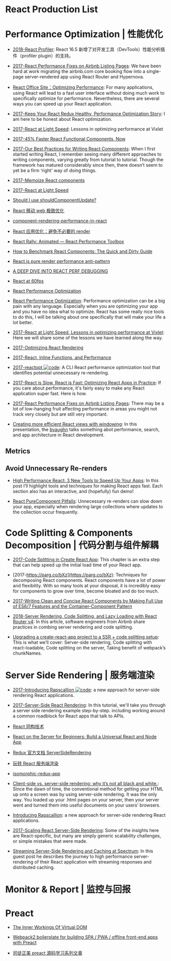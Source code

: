 # React Production List

# Performance Optimization | 性能优化

- [2018-React Profiler](https://mp.weixin.qq.com/s/k-icCIEOHkGmV-cBJ0HUGQ): React 16.5 新增了对开发工具（DevTools）性能分析插件（profiler plugin）的支持。

- [2017-React Performance Fixes on Airbnb Listing Pages](https://parg.co/UpT): We have been hard at work migrating the airbnb.com core booking flow into a single-page server-rendered app using React Router and Hypernova.

- [React Office Site：Optimizing Performance](https://facebook.github.io/react/docs/optimizing-performance.html): For many applications, using React will lead to a fast user interface without doing much work to specifically optimize for performance. Nevertheless, there are several ways you can speed up your React application.

- [2017-Keep Your React Redux Healthy, Performance Optimization Story](https://parg.co/bCn): I am here to be honest about React optimization.

- [2017-React at Light Speed](https://blog.vixlet.com/react-at-light-speed-78cd172a6411): Lessons in optimizing performance at Vixlet

- [2017-45% Faster React Functional Components, Now](https://parg.co/bMa)

- [2017-Our Best Practices for Writing React Components](https://engineering.musefind.com/our-best-practices-for-writing-react-components-dec3eb5c3fc8#.3kin14vrf): When I first started writing React, I remember seeing many different approaches to writing components, varying greatly from tutorial to tutorial. Though the framework has matured considerably since then, there doesn’t seem to yet be a firm ‘right’ way of doing things.

- [2017-Memoize React components](https://github.com/planttheidea/moize)

- [2017-React at Light Speed](http://6me.us/dx5)

- [Should I use shouldComponentUpdate?](http://jamesknelson.com/should-i-use-shouldcomponentupdate/)

- [React 移动 web 极致优化](https://github.com/lcxfs1991/blog/issues/8?f=tt)

- [component-rendering-performance-in-react](https://medium.com/modus-create-front-end-development/component-rendering-performance-in-react-df859b474adc#.rjjvtwgs8)

- [React 应用优化：避免不必要的 render](http://www.broadview.com.cn/article/77)

- [React Rally: Animated — React Performance Toolbox](http://blog.vjeux.com/2015/javascript/react-rally-animated-react-performance-toolbox.html)

- [How to Benchmark React Components: The Quick and Dirty Guide](https://medium.com/code-life/how-to-benchmark-react-components-the-quick-and-dirty-guide-f595baf1014c#.w1t22c86k)

- [React.js pure render performance anti-pattern](https://medium.com/@esamatti/react-js-pure-render-performance-anti-pattern-fb88c101332f#.b9vwbt1jy)

- [A DEEP DIVE INTO REACT PERF DEBUGGING](http://benchling.engineering/deep-dive-react-perf-debugging/)

- [React at 60fps](https://medium.com/@okonetchnikov/react-at-60fps-4e36b8189a4c#.enqkaabwg)

- [React Performance Optimization](https://medium.com/@nesbtesh/react-performance-optimization-28ec5b61fff3#.lx9g6ewdg)

- [React Performance Optimization](http://6me.us/t73W9): Performance optimization can be a big pain with any language. Especially when you are optimizing your app and you have no idea what to optimize. React has some really nice tools to do this, I will be talking about one specifically that will make your life a lot better.
- [2017-React at Light Speed, Lessons in optimizing performance at Vixlet](https://blog.vixlet.com/react-at-light-speed-78cd172a6411): Here we will share some of the lessons we have learned along the way.

- [2017-Optimizing React Rendering](https://flexport.engineering/optimizing-react-rendering-part-1-9634469dca02)

- [2017-React, Inline Functions, and Performance](https://cdb.reacttraining.com/react-inline-functions-and-performance-bdff784f5578)

- [2017-reactopt ![code](https://ng-tech.icu/assets/code.svg)](https://github.com/reactopt/reactopt): A CLI React performance optimization tool that identifies potential unnecessary re-rendering.

- [2017-React is Slow, React is Fast: Optimizing React Apps in Practice](https://parg.co/UZq): If you care about performance, it's fairly easy to make any React application super fast. Here is how.

- [2017-React Performance Fixes on Airbnb Listing Pages](https://parg.co/UpT): There may be a lot of low-hanging fruit affecting performance in areas you might not track very closely but are still very important.

- [Creating more efficient React views with windowing](https://parg.co/UiL): In this presentation, the [bvaughn](https://github.com/bvaughn/) talks something abot performance, search, and app architecture in React development.

## Metrics

## Avoid Unnecessary Re-renders

- [High Performance React: 3 New Tools to Speed Up Your Apps](https://parg.co/b1v): In this post I’ll highlight tools and techniques for making React apps fast. Each section also has an interactive, and (hopefully) fun demo!

- [React PureComponent Pitfalls](https://parg.co/UXA): Unnecessary re-renders can slow down your app, especially when rendering large collections where updates to the collection occur frequently.

# Code Splitting & Components Decomposition | 代码分割与组件解耦

- [2017-Code Splitting in Create React App](http://serverless-stack.com/chapters/code-splitting-in-create-react-app.html): This chapter is an extra step that can help speed up the initial load time of your React app.

- [2017-https://parg.co/bXz](https://parg.co/bXz): Techniques for decomposing React components. React components have a lot of power and flexibility. With so many tools at your disposal, it is incredibly easy for components to grow over time, become bloated and do too much.

- [2017-Writing Clean and Concise React Components by Making Full Use of ES6/7 Features and the Container-Component Pattern](https://parg.co/b1B)

- [2018-Server Rendering, Code Splitting, and Lazy Loading with React Router v4](https://parg.co/UVJ): In this article, software engineers from Airbnb share practices in combing server rendering and code splitting.

- [Upgrading a create-react-app project to a SSR + code splitting setup](https://parg.co/Ukg): This is what we’ll cover: Server-side rendering, Code splitting with react-loadable, Code splitting on the server, Taking benefit of webpack’s chunkNames.

# Server Side Rendering | 服务端渲染

- [2017-Introducing Rapscallion ![code](https://ng-tech.icu/assets/code.svg)](http://formidable.com/blog/2017/introducing-rapscallion/): a new approach for server-side rendering React applications.

- [2017-Server-Side React Rendering](https://css-tricks.com/server-side-react-rendering/): In this tutorial, we'll take you through a server side rendering example step-by-step. including working around a common roadblock for React apps that talk to APIs.

- [React 同构技术](https://zhuanlan.zhihu.com/p/21492780)

- [React on the Server for Beginners: Build a Universal React and Node App](https://scotch.io/tutorials/react-on-the-server-for-beginners-build-a-universal-react-and-node-app)

- [Redux 官方文档 ServerSideRendering](http://redux.js.org/docs/recipes/ServerRendering.html)

- [玩转 React 服务端渲染](https://blog.coding.net/blog/React-server-rendering)

- [isomorphic-redux-app](https://github.com/caljrimmer/isomorphic-redux-app)

- [Client-side vs. server-side rendering: why it’s not all black and white.](https://medium.freecodecamp.com/what-exactly-is-client-side-rendering-and-hows-it-different-from-server-side-rendering-bd5c786b340d#.n4zils8st): Since the dawn of time, the conventional method for getting your HTML up onto a screen was by using server-side rendering. It was the only way. You loaded up your .html pages on your server, then your server went and turned them into useful documents on your users’ browsers.

- [Introducing Rapscallion](http://formidable.com/blog/2017/introducing-rapscallion/): a new approach for server-side rendering React applications.

- [2017-Scaling React Server-Side Rendering](http://arkwright.github.io/scaling-react-server-side-rendering.html): Some of the insights here are React-specific, but many are simply generic scalability challenges, or simple mistakes that were made.

- [Streaming Server-Side Rendering and Caching at Spectrum](https://zeit.co/blog/streaming-server-rendering-at-spectrum): In this guest post he describes the journey to high performance server-rendering of their React application with streaming responses and distributed caching.

# Monitor & Report | 监控与回报

# Preact

- [The Inner Workings Of Virtual DOM](https://medium.com/@rajaraodv/the-inner-workings-of-virtual-dom-666ee7ad47cf#.or5425hja)

- [Webpack2 boilerplate for building SPA / PWA / offline front-end apps with Preact](https://github.com/lukeed/preact-starter)

- [司徒正美 preact 源码学习系列文章](https://segmentfault.com/a/1190000010336457)
